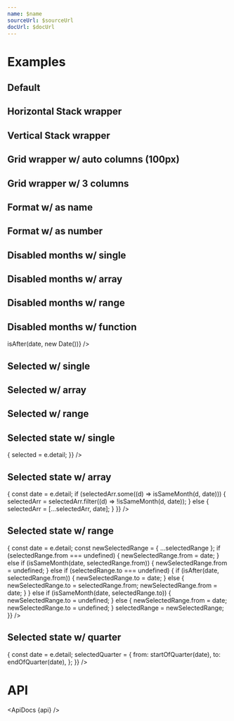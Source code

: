 ```yaml
---
name: $name
sourceUrl: $sourceUrl
docUrl: $docUrl
---
```


<script lang="ts">
  import {
    addMonths,
    subMonths,
    isSameMonth,
    isAfter,
    startOfQuarter,
    endOfQuarter,
  } from 'date-fns';

  import api from '$lib/components/MonthList.svelte?raw&sveld';
  import ApiDocs from '$lib/components/ApiDocs.svelte';

  import Grid from '$lib/components/Grid.svelte';
  import MonthList from '$lib/components/MonthList.svelte';
  import Preview from '$lib/components/Preview.svelte';
  import Stack from '$lib/components/Stack.svelte';

  let selected = null;
  let selectedArr = [];
  let selectedRange = { from: null, to: null };
  let selectedQuarter = { from: null, to: null };
</script>

# Examples

## Default

<Preview>
  <MonthList />
</Preview>

## Horizontal Stack wrapper

<Preview>
  <Stack horizontal>
    <MonthList />
  </Stack>
</Preview>

## Vertical Stack wrapper

<Preview>
  <Stack vertical>
    <MonthList />
  </Stack>
</Preview>

## Grid wrapper w/ auto columns (100px)

<Preview>
  <Grid autoColumns="100px">
    <MonthList />
  </Grid>
</Preview>

## Grid wrapper w/ 3 columns

<Preview>
  <Grid columns={3}>
    <MonthList />
  </Grid>
</Preview>

## Format w/ as name

<Preview>
  <Grid autoColumns="100px">
    <MonthList format="MMMM" />
  </Grid>
</Preview>

## Format w/ as number

<Preview>
  <MonthList format="M" />
</Preview>

## Disabled months w/ single

<Preview>
  <MonthList disabledMonths={new Date()} />
</Preview>

## Disabled months w/ array

<Preview>
  <MonthList
    disabledMonths={[
      subMonths(new Date(), 2),
      new Date(),
      addMonths(new Date(), 2),
    ]}
  />
</Preview>

## Disabled months w/ range

<Preview>
  <MonthList
    disabledMonths={{
      from: subMonths(new Date(), 2),
      to: addMonths(new Date(), 2),
    }}
  />
</Preview>

## Disabled months w/ function

<Preview>
  <MonthList disabledMonths={(date) => isAfter(date, new Date())} />
</Preview>

## Selected w/ single

<Preview>
  <MonthList selected={new Date()} />
</Preview>

## Selected w/ array

<Preview>
  <MonthList
    selected={[
      subMonths(new Date(), 2),
      new Date(),
      addMonths(new Date(), 2),
    ]}
  />
</Preview>

## Selected w/ range

<Preview>
  <MonthList
    selected={{
      from: subMonths(new Date(), 2),
      to: addMonths(new Date(), 2),
    }}
  />
</Preview>

## Selected state w/ single

<Preview>
  <MonthList
    {selected}
    on:dateChange={(e) => {
      selected = e.detail;
    }}
  />
</Preview>

## Selected state w/ array

<Preview>
  <MonthList
    selected={selectedArr}
    on:dateChange={(e) => {
      const date = e.detail;
      if (selectedArr.some((d) => isSameMonth(d, date))) {
        selectedArr = selectedArr.filter((d) => !isSameMonth(d, date));
      } else {
        selectedArr = [...selectedArr, date];
      }
    }}
  />
</Preview>

## Selected state w/ range

<Preview>
  <MonthList
    selected={selectedRange}
    on:dateChange={(e) => {
      const date = e.detail;
      const newSelectedRange = { ...selectedRange };
      if (selectedRange.from === undefined) {
        newSelectedRange.from = date;
      } else if (isSameMonth(date, selectedRange.from)) {
        newSelectedRange.from = undefined;
      } else if (selectedRange.to === undefined) {
        if (isAfter(date, selectedRange.from)) {
          newSelectedRange.to = date;
        } else {
          newSelectedRange.to = selectedRange.from;
          newSelectedRange.from = date;
        }
      } else if (isSameMonth(date, selectedRange.to)) {
        newSelectedRange.to = undefined;
      } else {
        newSelectedRange.from = date;
        newSelectedRange.to = undefined;
      }
      selectedRange = newSelectedRange;
    }}
  />
</Preview>

## Selected state w/ quarter

<Preview>
  <Grid columns={6}>
    <MonthList
      selected={selectedQuarter}
      on:dateChange={(e) => {
        const date = e.detail;
        selectedQuarter = {
          from: startOfQuarter(date),
          to: endOfQuarter(date),
        };
      }}
    />
  </Grid>
</Preview>

# API

<ApiDocs {api} />
